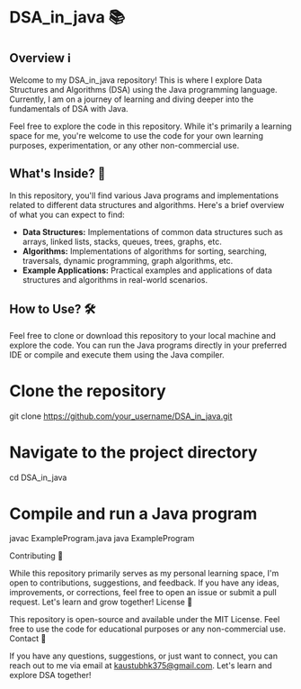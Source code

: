 # DSA_in_java 📚

## Overview ℹ️

Welcome to my DSA_in_java repository! This is where I explore Data Structures and Algorithms (DSA) using the Java programming language. Currently, I am on a journey of learning and diving deeper into the fundamentals of DSA with Java. 

Feel free to explore the code in this repository. While it's primarily a learning space for me, you're welcome to use the code for your own learning purposes, experimentation, or any other non-commercial use.

## What's Inside? 📁

In this repository, you'll find various Java programs and implementations related to different data structures and algorithms. Here's a brief overview of what you can expect to find:

- **Data Structures:** Implementations of common data structures such as arrays, linked lists, stacks, queues, trees, graphs, etc.
- **Algorithms:** Implementations of algorithms for sorting, searching, traversals, dynamic programming, graph algorithms, etc.
- **Example Applications:** Practical examples and applications of data structures and algorithms in real-world scenarios.

## How to Use? 🛠️

Feel free to clone or download this repository to your local machine and explore the code. You can run the Java programs directly in your preferred IDE or compile and execute them using the Java compiler.

# Clone the repository
git clone https://github.com/your_username/DSA_in_java.git

# Navigate to the project directory
cd DSA_in_java

# Compile and run a Java program
javac ExampleProgram.java
java ExampleProgram

Contributing 🤝

While this repository primarily serves as my personal learning space, I'm open to contributions, suggestions, and feedback. If you have any ideas, improvements, or corrections, feel free to open an issue or submit a pull request. Let's learn and grow together!
License 📝

This repository is open-source and available under the MIT License. Feel free to use the code for educational purposes or any non-commercial use.
Contact 📧

If you have any questions, suggestions, or just want to connect, you can reach out to me via email at kaustubhk375@gmail.com. Let's learn and explore DSA together!
